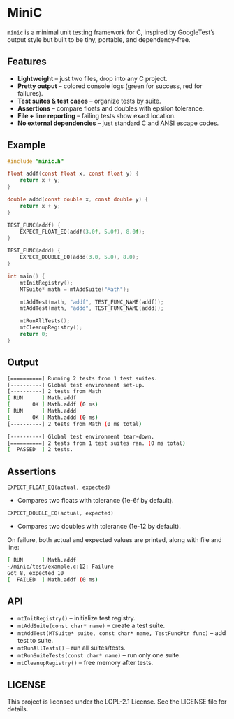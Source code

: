# MiniC
`minic` is a minimal unit testing framework for C, inspired by GoogleTest’s output style but built to be tiny, portable, and dependency-free.

## Features
- **Lightweight** – just two files, drop into any C project.
- **Pretty output** – colored console logs (green for success, red for failures).
- **Test suites & test cases** – organize tests by suite.
- **Assertions** – compare floats and doubles with epsilon tolerance.
- **File + line reporting** – failing tests show exact location.
- **No external dependencies** – just standard C and ANSI escape codes.

## Example
```c
#include "minic.h"

float addf(const float x, const float y) {
    return x + y;
}

double addd(const double x, const double y) {
    return x + y;
}

TEST_FUNC(addf) {
    EXPECT_FLOAT_EQ(addf(3.0f, 5.0f), 8.0f);
}

TEST_FUNC(addd) {
    EXPECT_DOUBLE_EQ(addd(3.0, 5.0), 8.0);
}

int main() {
    mtInitRegistry();
    MTSuite* math = mtAddSuite("Math");

    mtAddTest(math, "addf", TEST_FUNC_NAME(addf));
    mtAddTest(math, "addd", TEST_FUNC_NAME(addd));

    mtRunAllTests();
    mtCleanupRegistry();
    return 0;
}
```
## Output
```bash
[==========] Running 2 tests from 1 test suites.
[----------] Global test environment set-up.
[----------] 2 tests from Math
[ RUN      ] Math.addf
[       OK ] Math.addf (0 ms)
[ RUN      ] Math.addd
[       OK ] Math.addd (0 ms)
[----------] 2 tests from Math (0 ms total)

[----------] Global test environment tear-down.
[==========] 2 tests from 1 test suites ran. (0 ms total)
[  PASSED  ] 2 tests.
```
## Assertions
`EXPECT_FLOAT_EQ(actual, expected)`
- Compares two floats with tolerance (1e-6f by default).

`EXPECT_DOUBLE_EQ(actual, expected)`
- Compares two doubles with tolerance (1e-12 by default).

On failure, both actual and expected values are printed, along with file and line:
```bash
[ RUN      ] Math.addf
~/minic/test/example.c:12: Failure
Got 8, expected 10
[  FAILED  ] Math.addf (0 ms)
```
## API
- `mtInitRegistry()` – initialize test registry.
- `mtAddSuite(const char* name)` – create a test suite.
- `mtAddTest(MTSuite* suite, const char* name, TestFuncPtr func)` – add test to suite.
- `mtRunAllTests()` – run all suites/tests.
- `mtRunSuiteTests(const char* name)` – run only one suite.
- `mtCleanupRegistry()` – free memory after tests.

## LICENSE
This project is licensed under the LGPL-2.1 License. See the LICENSE file for details.
